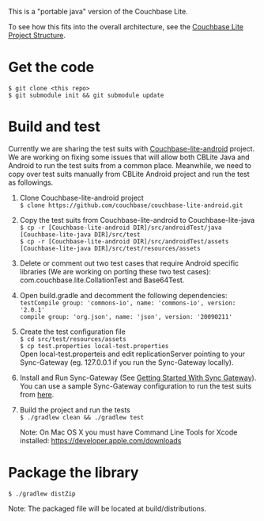 This is a "portable java" version of the Couchbase Lite.  

To see how this fits into the overall architecture, see the [Couchbase Lite Project Structure](https://github.com/couchbase/couchbase-lite-android/wiki/Project-structure).


# Get the code
```
$ git clone <this repo>
$ git submodule init && git submodule update
```

# Build and test

Currently we are sharing the test suits with [Couchbase-lite-android](https://github.com/couchbase/couchbase-lite-android.git) project. We are working on fixing some issues that will allow both CBLite Java and Android to run the test suits from a common place. Meanwhile, we need to copy over test suits manually from CBLite Android project and run the test as followings.

1. Clone Couchbase-lite-android project<br>`$ clone https://github.com/couchbase/couchbase-lite-android.git`
2. Copy the test suits from Couchbase-lite-android to Couchbase-lite-java<br>`$ cp -r [Couchbase-lite-android DIR]/src/androidTest/java [Couchbase-lite-java DIR]/src/test`<br>`$ cp -r [Couchbase-lite-android DIR]/src/androidTest/assets [Couchbase-lite-java DIR]/src/test/resources/assets`
3. Delete or comment out two test cases that require Android specific libraries (We are working on porting these two test cases): com.couchbase.lite.CollationTest and Base64Test.
4. Open build.gradle and decomment the following dependencies:<br>`testCompile group: 'commons-io', name: 'commons-io', version: '2.0.1'`<br>`compile group: 'org.json', name: 'json', version: '20090211'`
5. Create the test configuration file<br>`$ cd src/test/resources/assets`<br>`$ cp test.properties local-test.properties`<br>Open local-test.properteis and edit replicationServer pointing to your Sync-Gateway (eg. 127.0.0.1 if you run the Sync-Gateway locally).
6. Install and Run Sync-Gateway (See [Getting Started With Sync Gateway](http://docs.couchbase.com/sync-gateway/)).<br>You can use a sample Sync-Gateway configuration to run the test suits from [here](https://friendpaste.com/5Xkuwge1Qx1D6DoIdFiQfc).
7. Build the project and run the tests<br>`$ ./gradlew clean && ./gradlew test`

   Note: On Mac OS X you must have Command Line Tools for Xcode installed: https://developer.apple.com/downloads

# Package the library

```
$ ./gradlew distZip
```
Note: The packaged file will be located at build/distributions.



